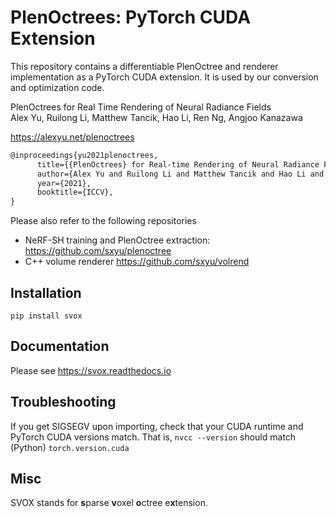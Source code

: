 # PlenOctrees: PyTorch CUDA Extension

This repository contains a differentiable PlenOctree and renderer implementation
as a PyTorch CUDA extension. It is used by our conversion and optimization code.

PlenOctrees for Real Time Rendering of Neural Radiance Fields<br>
Alex Yu, Ruilong Li, Matthew Tancik, Hao Li, Ren Ng, Angjoo Kanazawa

https://alexyu.net/plenoctrees

```latex
@inproceedings{yu2021plenoctrees,
      title={{PlenOctrees} for Real-time Rendering of Neural Radiance Fields},
      author={Alex Yu and Ruilong Li and Matthew Tancik and Hao Li and Ren Ng and Angjoo Kanazawa},
      year={2021},
      booktitle={ICCV},
}
```

Please also refer to the following repositories

- NeRF-SH training and PlenOctree extraction: <https://github.com/sxyu/plenoctree>
- C++ volume renderer <https://github.com/sxyu/volrend>

## Installation

`pip install svox`

## Documentation

Please see <https://svox.readthedocs.io>

## Troubleshooting

If you get SIGSEGV upon importing,
check that your CUDA runtime and PyTorch CUDA versions match.  That is,
`nvcc --version`
should match (Python)
`torch.version.cuda`

## Misc

SVOX stands for **s**parse **v**oxel **o**ctree e**x**tension.
